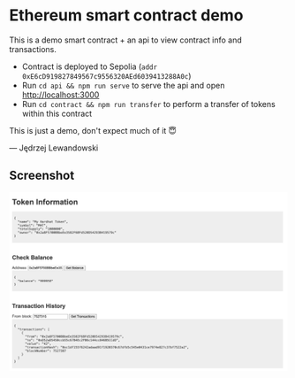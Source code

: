 # Ethereum smart contract demo

This is a demo smart contract + an api to view contract info and transactions.

- Contract is deployed to Sepolia (`addr 0xE6cD919827849567c9556320AEd6039413288A0c`)
- Run `cd api && npm run serve` to serve the api and open [http://localhost:3000](http://localhost:3000)
- Run `cd contract && npm run transfer` to perform a transfer of tokens within this contract

This is just a demo, don't expect much of it 😇

— Jędrzej Lewandowski



## Screenshot

![Screenshot](./screenshot.png)

